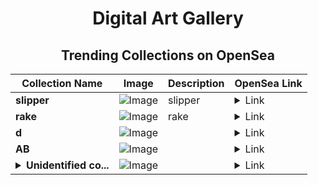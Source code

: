 <div align="center">

# Digital Art Gallery

## Trending Collections on OpenSea

| Collection Name                       | Image                                                                                     | Description                       | OpenSea Link                                                                                          |
|---------------------------------------|-------------------------------------------------------------------------------------------|-----------------------------------|--------------------------------------------------------------------------------------------------------|
| **slipper** | ![Image](https://i.seadn.io/s/raw/files/d74d8eee59ffef61b6fbfab77df20bba.jpg?w=500&auto=format?w=200&auto=format) | slipper | <details><summary>Link</summary>[slipper](https://opensea.io/collection/slipper-10)</details> |
| **rake** | ![Image](https://i.seadn.io/s/raw/files/065743a9da1532c6295e66188bc96533.jpg?w=500&auto=format?w=200&auto=format) | rake | <details><summary>Link</summary>[rake](https://opensea.io/collection/rake-11)</details> |
| **d** | ![Image](https://i.seadn.io/s/raw/files/f20d5b3ed93d4d69d0d04611050454f3.jpg?w=500&auto=format?w=200&auto=format) |  | <details><summary>Link</summary>[d](https://opensea.io/collection/d-9341)</details> |
| **AB** | ![Image](https://i.seadn.io/s/raw/files/2e51f0ced806697ab50f64bcf41b01fe.jpg?w=500&auto=format?w=200&auto=format) |  | <details><summary>Link</summary>[AB](https://opensea.io/collection/ab-4025)</details> |
| **<details><summary>Unidentified co...</summary>Unidentified contract a72848db-ab28-4756-9dac-193931e1280f</details>** | ![Image](https://i.seadn.io/s/raw/files/5a3ac3ffe42033afff2632c8556a0bbc.png?w=500&auto=format?w=200&auto=format) |  | <details><summary>Link</summary>[Unidentified contract a72848db-ab28-4756-9dac-193931e1280f](https://opensea.io/collection/unidentified-contract-a72848db-ab28-4756-9dac-1939)</details> |

</div>